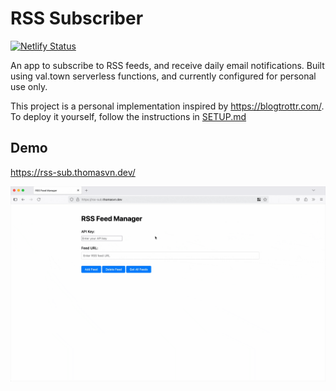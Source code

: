 # RSS Subscriber

[![Netlify Status](https://api.netlify.com/api/v1/badges/bf834d13-301a-495f-8a80-48ca1d479d98/deploy-status)](https://app.netlify.com/projects/rss-sub/deploys)

An app to subscribe to RSS feeds, and receive daily email notifications. Built using val.town serverless functions, and currently configured for personal use only.

This project is a personal implementation inspired by <https://blogtrottr.com/>. To deploy it yourself, follow the instructions in [SETUP.md](./SETUP.md)

## Demo

<https://rss-sub.thomasvn.dev/>

![Demo of RSS Subscriber](./assets/demo.gif)

<!-- TODO:
- Put the body of the blog post, in the body of the email?
- Allow users to create an account?
-->

<!-- DONE:
- Endpoint to get all posts within the last week
- The GET endpoints shouldn't require an API key
- Docs on how to configure your own valtown
- Hook up to Netlify & DNS (rss-sub.thomasvn.dev)
- Working API handlers for adding/deleting RSS feeds
-->
